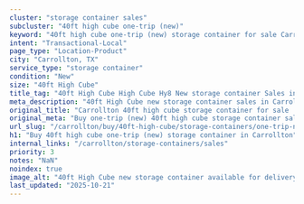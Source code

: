 ```yaml
---
cluster: "storage container sales"
subcluster: "40ft high cube one-trip (new)"
keyword: "40ft high cube one-trip (new) storage container for sale Carrollton, TX"
intent: "Transactional-Local"
page_type: "Location-Product"
city: "Carrollton, TX"
service_type: "storage container"
condition: "New"
size: "40ft High Cube"
title_tag: "40ft High Cube High Cube Hy8 New storage container Sales in Carrollton | LC Container"
meta_description: "40ft High Cube new storage container sales in Carrollton. High cube containers with extra height. Fast delivery, competitive pricing. Serving storage containers area. Quote ID: B86. Call (214) 524-4168 for your free quote today."
original_title: "Carrollton 40ft high cube storage container for sale | LC"
original_meta: "Buy one-trip (new) 40ft high cube storage container sale with local delivery in Carrollton, TX. LC Container — local Since 2003. Request a fast quote today."
url_slug: "/carrollton/buy/40ft-high-cube/storage-containers/one-trip-new"
h1: "Buy 40ft high cube one-trip (new) storage container in Carrollton"
internal_links: "/carrollton/storage-containers/sales"
priority: 3
notes: "NaN"
noindex: true
image_alt: "40ft High Cube new storage container available for delivery in Carrollton"
last_updated: "2025-10-21"
---
```


<!-- TODO: Add unique city/inventory copy, images, and internal links here. -->
